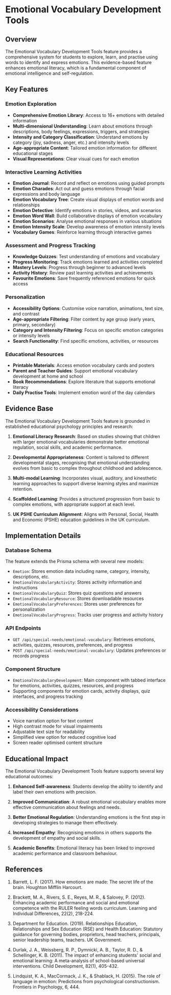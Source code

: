 # Emotional Vocabulary Development Tools

## Overview

The Emotional Vocabulary Development Tools feature provides a comprehensive system for students to explore, learn, and practise using words to identify and express emotions. This evidence-based feature enhances emotional literacy, which is a fundamental component of emotional intelligence and self-regulation.

## Key Features

### Emotion Exploration
- **Comprehensive Emotion Library**: Access to 16+ emotions with detailed information
- **Multi-dimensional Understanding**: Learn about emotions through descriptions, body feelings, expressions, triggers, and strategies
- **Intensity and Category Classification**: Understand emotions by category (joy, sadness, anger, etc.) and intensity levels
- **Age-appropriate Content**: Tailored emotion information for different educational stages
- **Visual Representations**: Clear visual cues for each emotion

### Interactive Learning Activities
- **Emotion Journal**: Record and reflect on emotions using guided prompts
- **Emotion Charades**: Act out and guess emotions through facial expressions and body language
- **Emotion Vocabulary Tree**: Create visual displays of emotion words and relationships
- **Emotion Detective**: Identify emotions in stories, videos, and scenarios
- **Emotion Word Wall**: Build collaborative displays of emotion vocabulary
- **Emotion Scenarios**: Analyse emotional responses in various situations
- **Emotion Intensity Scale**: Develop awareness of emotion intensity levels
- **Vocabulary Games**: Reinforce learning through interactive games

### Assessment and Progress Tracking
- **Knowledge Quizzes**: Test understanding of emotions and vocabulary
- **Progress Monitoring**: Track emotions learned and activities completed
- **Mastery Levels**: Progress through beginner to advanced levels
- **Activity History**: Review past learning activities and achievements
- **Favourite Emotions**: Save frequently referenced emotions for quick access

### Personalization
- **Accessibility Options**: Customise voice narration, animations, text size, and contrast
- **Age-appropriate Filtering**: Filter content by age group (early years, primary, secondary)
- **Category and Intensity Filtering**: Focus on specific emotion categories or intensity levels
- **Search Functionality**: Find specific emotions, activities, or resources

### Educational Resources
- **Printable Materials**: Access emotion vocabulary cards and posters
- **Parent and Teacher Guides**: Support emotional vocabulary development at home and school
- **Book Recommendations**: Explore literature that supports emotional literacy
- **Daily Practise Tools**: Implement emotion word of the day calendars

## Evidence Base

The Emotional Vocabulary Development Tools feature is grounded in established educational psychology principles and research:

1. **Emotional Literacy Research**: Based on studies showing that children with larger emotional vocabularies demonstrate better emotional regulation, social skills, and academic performance.

2. **Developmental Appropriateness**: Content is tailored to different developmental stages, recognising that emotional understanding evolves from basic to complex throughout childhood and adolescence.

3. **Multi-modal Learning**: Incorporates visual, auditory, and kinesthetic learning approaches to support diverse learning styles and maximize retention.

4. **Scaffolded Learning**: Provides a structured progression from basic to complex emotions, with appropriate support at each level.

5. **UK PSHE Curriculum Alignment**: Aligns with Personal, Social, Health and Economic (PSHE) education guidelines in the UK curriculum.

## Implementation Details

### Database Schema
The feature extends the Prisma schema with several new models:
- `Emotion`: Stores emotion data including name, category, intensity, descriptions, etc.
- `EmotionalVocabularyActivity`: Stores activity information and instructions
- `EmotionalVocabularyQuiz`: Stores quiz questions and answers
- `EmotionalVocabularyResource`: Stores downloadable resources
- `EmotionalVocabularyPreferences`: Stores user preferences for personalization
- `EmotionalVocabularyProgress`: Tracks user progress and activity history

### API Endpoints
- `GET /api/special-needs/emotional-vocabulary`: Retrieves emotions, activities, quizzes, resources, preferences, and progress
- `POST /api/special-needs/emotional-vocabulary`: Updates preferences or records progress

### Component Structure
- `EmotionalVocabularyDevelopment`: Main component with tabbed interface for emotions, activities, quizzes, resources, and progress
- Supporting components for emotion cards, activity displays, quiz interfaces, and progress tracking

### Accessibility Considerations
- Voice narration option for text content
- High contrast mode for visual impairments
- Adjustable text size for readability
- Simplified view option for reduced cognitive load
- Screen reader optimised content structure

## Educational Impact

The Emotional Vocabulary Development Tools feature supports several key educational outcomes:

1. **Enhanced Self-awareness**: Students develop the ability to identify and label their own emotions with precision.

2. **Improved Communication**: A robust emotional vocabulary enables more effective communication about feelings and needs.

3. **Better Emotional Regulation**: Understanding emotions is the first step in developing strategies to manage them effectively.

4. **Increased Empathy**: Recognising emotions in others supports the development of empathy and social skills.

5. **Academic Benefits**: Emotional literacy has been linked to improved academic performance and classroom behaviour.

## References

1. Barrett, L. F. (2017). How emotions are made: The secret life of the brain. Houghton Mifflin Harcourt.

2. Brackett, M. A., Rivers, S. E., Reyes, M. R., & Salovey, P. (2012). Enhancing academic performance and social and emotional competence with the RULER feeling words curriculum. Learning and Individual Differences, 22(2), 218-224.

3. Department for Education. (2019). Relationships Education, Relationships and Sex Education (RSE) and Health Education: Statutory guidance for governing bodies, proprietors, head teachers, principals, senior leadership teams, teachers. UK Government.

4. Durlak, J. A., Weissberg, R. P., Dymnicki, A. B., Taylor, R. D., & Schellinger, K. B. (2011). The impact of enhancing students' social and emotional learning: A meta-analysis of school-based universal interventions. Child Development, 82(1), 405-432.

5. Lindquist, K. A., MacCormack, J. K., & Shablack, H. (2015). The role of language in emotion: Predictions from psychological constructionism. Frontiers in Psychology, 6, 444.

